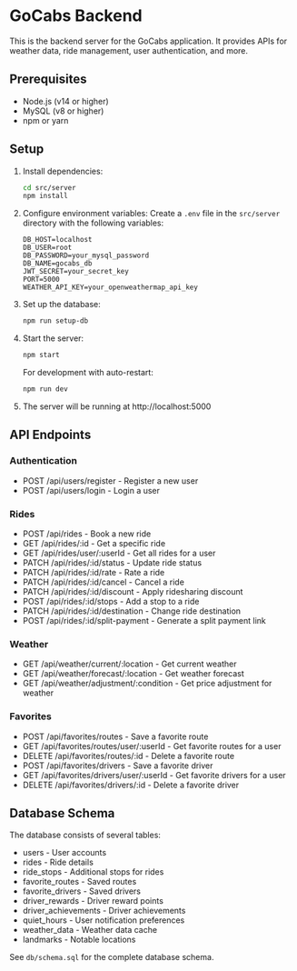 
# GoCabs Backend

This is the backend server for the GoCabs application. It provides APIs for weather data, ride management, user authentication, and more.

## Prerequisites

- Node.js (v14 or higher)
- MySQL (v8 or higher)
- npm or yarn

## Setup

1. Install dependencies:
   ```bash
   cd src/server
   npm install
   ```

2. Configure environment variables:
   Create a `.env` file in the `src/server` directory with the following variables:
   ```
   DB_HOST=localhost
   DB_USER=root
   DB_PASSWORD=your_mysql_password
   DB_NAME=gocabs_db
   JWT_SECRET=your_secret_key
   PORT=5000
   WEATHER_API_KEY=your_openweathermap_api_key
   ```

3. Set up the database:
   ```bash
   npm run setup-db
   ```

4. Start the server:
   ```bash
   npm start
   ```

   For development with auto-restart:
   ```bash
   npm run dev
   ```

5. The server will be running at http://localhost:5000

## API Endpoints

### Authentication
- POST /api/users/register - Register a new user
- POST /api/users/login - Login a user

### Rides
- POST /api/rides - Book a new ride
- GET /api/rides/:id - Get a specific ride
- GET /api/rides/user/:userId - Get all rides for a user
- PATCH /api/rides/:id/status - Update ride status
- PATCH /api/rides/:id/rate - Rate a ride
- PATCH /api/rides/:id/cancel - Cancel a ride
- PATCH /api/rides/:id/discount - Apply ridesharing discount
- POST /api/rides/:id/stops - Add a stop to a ride
- PATCH /api/rides/:id/destination - Change ride destination
- POST /api/rides/:id/split-payment - Generate a split payment link

### Weather
- GET /api/weather/current/:location - Get current weather
- GET /api/weather/forecast/:location - Get weather forecast
- GET /api/weather/adjustment/:condition - Get price adjustment for weather

### Favorites
- POST /api/favorites/routes - Save a favorite route
- GET /api/favorites/routes/user/:userId - Get favorite routes for a user
- DELETE /api/favorites/routes/:id - Delete a favorite route
- POST /api/favorites/drivers - Save a favorite driver
- GET /api/favorites/drivers/user/:userId - Get favorite drivers for a user
- DELETE /api/favorites/drivers/:id - Delete a favorite driver

## Database Schema

The database consists of several tables:
- users - User accounts
- rides - Ride details
- ride_stops - Additional stops for rides
- favorite_routes - Saved routes
- favorite_drivers - Saved drivers
- driver_rewards - Driver reward points
- driver_achievements - Driver achievements
- quiet_hours - User notification preferences
- weather_data - Weather data cache
- landmarks - Notable locations

See `db/schema.sql` for the complete database schema.
